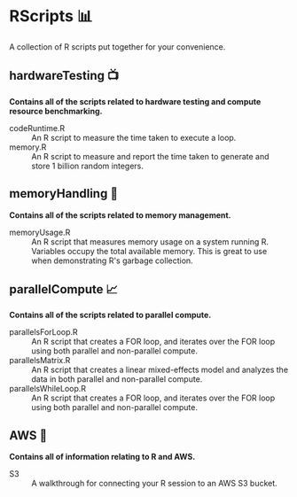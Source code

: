 # RScripts :bar_chart:

A collection of R scripts put together for your convenience.

## hardwareTesting :tv:
**Contains all of the scripts related to hardware testing and compute resource benchmarking.**
<dl>
<dt>codeRuntime.R</dt> 
<dd>An R script to measure the time taken to execute a loop. </dd>

<dt>memory.R</dt> 
<dd>An R script to measure and report the time taken to generate and store 1 billion random integers. </dd></dl>

## memoryHandling :newspaper:
**Contains all of the scripts related to memory management.**
<dl>
<dt>memoryUsage.R</dt>
<dd>An R script that measures memory usage on a system running R. Variables occupy the total available memory. This is great to use when demonstrating R's garbage collection.</dd>
</dl>

## parallelCompute :chart_with_upwards_trend:
**Contains all of the scripts related to parallel compute.**
<dl>
<dt>parallelsForLoop.R</dt>
<dd>An R script that creates a FOR loop, and iterates over the FOR loop using both parallel and non-parallel compute.</dd>

<dt>parallelsMatrix.R</dt>
<dd>An R script that creates a linear mixed-effects model and analyzes the data in both parallel and non-parallel compute.</dd>

<dt>parallelsWhileLoop.R</dt>
<dd>An R script that creates a FOR loop, and iterates over the FOR loop using both parallel and non-parallel compute.</dd>
</dl>

## AWS :palm_tree:
**Contains all of information relating to R and AWS.**
<dl>
<dt>S3</dt>
<dd>A walkthrough for connecting your R session to an AWS S3 bucket.</dd>
</dl>
